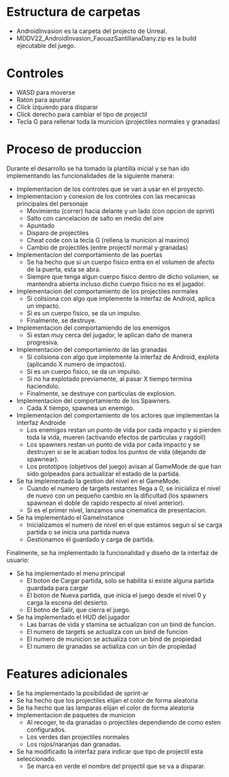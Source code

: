 # Estructura de carpetas

- AndroidInvasion es la carpeta del projecto de Unreal.
- MDDV22_AndroidInvasion_FaouazSantillanaDany.zip es la build ejecutable del juego.

# Controles

- WASD para moverse
- Raton para apuntar
- Click izquierdo para disparar
- Click derecho para cambiar el tipo de projectil
- Tecla G para rellenar toda la municion (projectiles normales y granadas)

# Proceso de produccion

Durante el desarrollo se ha tomado la plantilla inicial y se han ido implementando las funcionalidades
de la siguiente manera:
- Implementacion de los controles que se van a usar en el proyecto.
- Implementacion y conexion de los controles con las mecanicas principales del personaje
    - Movimiento (correr) hacia delante y un lado (con opcion de sprint)
    - Salto con cancelacion de salto en medio del aire
    - Apuntado
    - Disparo de projectiles
    - Cheat code con la tecla G (rellena la municion al maximo)
    - Cambio de projectiles (entre projectil normal y granadas)
- Implementacion del comportamiento de las puertas
    - Se ha hecho que si un cuerpo fisico entra en el volumen de afecto de la puerta, esta se abra. 
    - Siempre que tenga algun cuerpo fisico dentro de dicho volumen, se mantendra abierta incluso dicho cuerpo fisico no es el jugador.
- Implementacion del comportamiento de los projectiles normales
    - Si colisiona con algo que implemente la interfaz de Android, aplica un impacto. 
    - Si es un cuerpo fisico, se da un impulso. 
    - Finalmente, se destruye.
- Implementacion del comportamiendo de los enemigos
    - Si estan muy cerca del jugador, le aplican daño de manera progresiva.
- Implementacion del comportamiento de las granadas
    - Si colisiona con algo que implemente la interfaz de Android, explota (aplicando X numero de impactos). 
    - Si es un cuerpo fisico, se da un impulso.
    - Si no ha explotado previamente, al pasar X tiempo termina haciendolo.
    - Finalmente, se destruye con particulas de explosion.
- Implementacion del comportamiento de los Spawners.
    - Cada X tiempo, spawnea un enemigo.
- Implementacion del comportamiento de los actores que implementan la interfaz Androide
    - Los enemigos restan un punto de vida por cada impacto y si pierden toda la vida, mueren (activando efectos de particulas y ragdoll)
    - Los spawners restan un punto de vida por cada impacto y se destruyen si se le acaban todos los puntos de vida (dejando de spawnear).
    - Los prototipos (objetivos del juego) avisan al GameMode de que han sido golpeados para actualizar el estado de la partida.
- Se ha implementado la gestion del nivel en el GameMode.
    - Cuando el numero de targets restantes llega a 0, se inicializa el nivel de nuevo con un pequeño cambio en la dificultad (los spawners spawnean el doble de rapido respecto al nivel anterior).
    - Si es el primer nivel, lanzamos una cinematica de presentacion.
- Se ha implementado el GameInstance
    - Inicializamos el numero de nivel en el que estamos segun si se carga partida o se inicia una partida nueva
    - Gestionamos el guardado y carga de partida.

Finalmente, se ha implementado la funcionalidad y diseño de la interfaz de usuario:
- Se ha implementado el menu principal
    - El boton de Cargar partida, solo se habilita si existe alguna partida guardada para cargar
    - El boton de Nueva partida, que inicia el juego desde el nivel 0 y carga la escena del desierto.
    - El botno de Salir, que cierra el juego.
- Se ha implementado el HUD del jugador
    - Las barras de vida y stamina se actualizan con un bind de funcion.
    - El numero de targets se actualiza con un bind de funcion
    - El numero de municion se actualiza con un bind de propiedad
    - El numero de granadas se actializa con un bin de propiedad


# Features adicionales

- Se ha implementado la posibilidad de sprint-ar
- Se ha hecho que los projectiles elijan el color de forma aleatoria
- Se ha hecho que las lamparas elijan el color de forma aleatoria
- Implementacion de paquetes de municion
    - Al recoger, te da granadas o projectiles dependiendo de como esten configurados.
    - Los verdes dan projectiles normales
    - Los rojos/naranjas dan granadas.
- Se ha modificado la interfaz para indicar que tipo de projectil esta seleccionado.
    - Se marca en verde el nombre del projectil que se va a disparar.